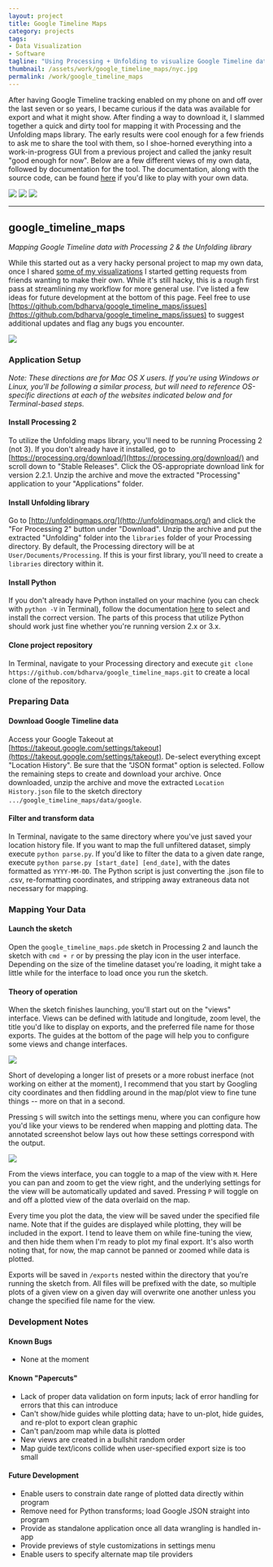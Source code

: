 ```yaml
---
layout: project
title: Google Timeline Maps
category: projects
tags:
- Data Visualization
- Software
tagline: "Using Processing + Unfolding to visualize Google Timeline data"
thumbnail: /assets/work/google_timeline_maps/nyc.jpg
permalink: /work/google_timeline_maps
---
```


After having Google Timeline tracking enabled on my phone on and off over the last seven or so years, I became curious if the data was available for export and what it might show. After finding a way to download it, I slammed together a quick and dirty tool for mapping it with Processing and the Unfolding maps library. The early results were cool enough for a few friends to ask me to share the tool with them, so I shoe-horned everything into a work-in-progress GUI from a previous project and called the janky result "good enough for now". Below are a few different views of my own data, followed by documentation for the tool. The documentation, along with the source code, can be found [here](https://github.com/bdharva/google_timeline_maps) if you'd like to play with your own data.

![](/assets/work/google_timeline_maps/bos.jpg)
![](/assets/work/google_timeline_maps/nyc.jpg)
![](/assets/work/google_timeline_maps/usa.jpg)

---

## google_timeline_maps
_Mapping Google Timeline data with Processing 2 & the Unfolding library_

While this started out as a very hacky personal project to map my own data, once I shared [some of my visualizations](https://www.instagram.com/p/Bsl9pEoH_rf/) I started getting requests from friends wanting to make their own. While it's still hacky, this is a rough first pass at streamlining my workflow for more general use. I've listed a few ideas for future development at the bottom of this page. Feel free to use [https://github.com/bdharva/google_timeline_maps/issues](https://github.com/bdharva/google_timeline_maps/issues) to suggest additional updates and flag any bugs you encounter.

![](/assets/work/google_timeline_maps/hero.png)

### Application Setup

_Note: These directions are for Mac OS X users. If you're using Windows or Linux, you'll be following a similar process, but will need to reference OS-specific directions at each of the websites indicated below and for Terminal-based steps._

#### Install Processing 2

To utilize the Unfolding maps library, you'll need to be running Processing 2 (not 3). If you don't already have it installed, go to [https://processing.org/download/](https://processing.org/download/) and scroll down to "Stable Releases". Click the OS-appropriate download link for version 2.2.1. Unzip the archive and move the extracted "Processing" application to your "Applications" folder.

#### Install Unfolding library

Go to [http://unfoldingmaps.org/](http://unfoldingmaps.org/) and click the "For Processing 2" button under "Download". Unzip the archive and put the extracted "Unfolding" folder into the `libraries` folder of your Processing directory. By default, the Processing directory will be at `User/Documents/Processing`. If this is your first library, you'll need to create a `libraries` directory within it.

#### Install Python

If you don't already have Python installed on your machine (you can check with `python -V` in Terminal), follow the documentation [here](https://wiki.python.org/moin/BeginnersGuide/Download) to select and install the correct version. The parts of this process that utilize Python should work just fine whether you're running version 2.x or 3.x.

#### Clone project repository

In Terminal, navigate to your Processing directory and execute `git clone https://github.com/bdharva/google_timeline_maps.git` to create a local clone of the repository.

### Preparing Data

#### Download Google Timeline data

Access your Google Takeout at [https://takeout.google.com/settings/takeout](https://takeout.google.com/settings/takeout). De-select everything except "Location History". Be sure that the "JSON format" option is selected. Follow the remaining steps to create and download your archive. Once downloaded, unzip the archive and move the extracted `Location History.json` file to the sketch directory `.../google_timeline_maps/data/google`.

#### Filter and transform data

In Terminal, navigate to the same directory where you've just saved your location history file. If you want to map the full unfiltered dataset, simply execute `python parse.py`. If you'd like to filter the data to a given date range, execute `python parse.py [start_date] [end_date]`, with the dates formatted as `YYYY-MM-DD`. The Python script is just converting the .json file to .csv, re-formatting coordinates, and stripping away extraneous data not necessary for mapping.

### Mapping Your Data

#### Launch the sketch

Open the `google_timeline_maps.pde` sketch in Processing 2 and launch the sketch with `cmd + r` or by pressing the play icon in the user interface. Depending on the size of the timeline dataset you're loading, it might take a little while for the interface to load once you run the sketch.

#### Theory of operation

When the sketch finishes launching, you'll start out on the "views" interface. Views can be defined with latitude and longitude, zoom level, the title you'd like to display on exports, and the preferred file name for those exports. The guides at the bottom of the page will help you to configure some views and change interfaces.

![](/assets/work/google_timeline_maps/views.png)

Short of developing a longer list of presets or a more robust inerface (not working on either at the moment), I recommend that you start by Googling city coordinates and then fiddling around in the map/plot view to fine tune things -- more on that in a second.

Pressing `S` will switch into the settings menu, where you can configure how you'd like your views to be rendered when mapping and plotting data. The annotated screenshot below lays out how these settings correspond with the output.

![](/assets/work/google_timeline_maps/settings.png)

From the views interface, you can toggle to a map of the view with `M`. Here you can pan and zoom to get the view right, and the underlying settings for the view will be automatically updated and saved. Pressing `P` will toggle on and off a plotted view of the data overlaid on the map.

Every time you plot the data, the view will be saved under the specified file name. Note that if the guides are displayed while plotting, they will be included in the export. I tend to leave them on while fine-tuning the view, and then hide them when I'm ready to plot my final export. It's also worth noting that, for now, the map cannot be panned or zoomed while data is plotted.

Exports will be saved in `/exports` nested within the directory that you're running the sketch from. All files will be prefixed with the date, so multiple plots of a given view on a given day will overwrite one another unless you change the specified file name for the view.

### Development Notes

#### Known Bugs

*	None at the moment

#### Known "Papercuts"

*	Lack of proper data validation on form inputs; lack of error handling for errors that this can introduce
*	Can't show/hide guides while plotting data; have to un-plot, hide guides, and re-plot to export clean graphic
*	Can't pan/zoom map while data is plotted
*	New views are created in a bullshit random order
*	Map guide text/icons collide when user-specified export size is too small

#### Future Development

*	Enable users to constrain date range of plotted data directly within program
*	Remove need for Python transforms; load Google JSON straight into program
*	Provide as standalone application once all data wrangling is handled in-app
*	Provide previews of style customizations in settings menu
*	Enable users to specify alternate map tile providers
